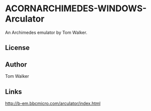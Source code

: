 # ACORNARCHIMEDES-WINDOWS-Arculator
An Archimedes emulator by Tom Walker. 

## License ##

## Author ##
Tom Walker

## Links ##
http://b-em.bbcmicro.com/arculator/index.html
